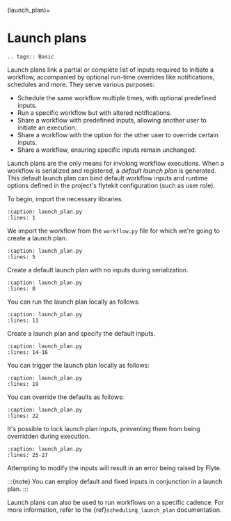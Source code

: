 (launch_plan)=

# Launch plans

```{eval-rst}
.. tags:: Basic
```

Launch plans link a partial or complete list of inputs required to initiate a workflow,
accompanied by optional run-time overrides like notifications, schedules and more.
They serve various purposes:

- Schedule the same workflow multiple times, with optional predefined inputs.
- Run a specific workflow but with altered notifications.
- Share a workflow with predefined inputs, allowing another user to initiate an execution.
- Share a workflow with the option for the other user to override certain inputs.
- Share a workflow, ensuring specific inputs remain unchanged.

Launch plans are the only means for invoking workflow executions.
When a workflow is serialized and registered, a _default launch plan_ is generated.
This default launch plan can bind default workflow inputs and runtime options defined
in the project's flytekit configuration (such as user role).

To begin, import the necessary libraries.

```{rli} https://raw.githubusercontent.com/flyteorg/flytesnacks/master/examples/basics/basics/launch_plan.py
:caption: launch_plan.py
:lines: 1
```

We import the workflow from the `workflow.py` file for which we're going to create a launch plan.

```{rli} https://raw.githubusercontent.com/flyteorg/flytesnacks/master/examples/basics/basics/launch_plan.py
:caption: launch_plan.py
:lines: 5
```

Create a default launch plan with no inputs during serialization.

```{rli} https://raw.githubusercontent.com/flyteorg/flytesnacks/master/examples/basics/basics/launch_plan.py
:caption: launch_plan.py
:lines: 8
```

You can run the launch plan locally as follows:

```{rli} https://raw.githubusercontent.com/flyteorg/flytesnacks/master/examples/basics/basics/launch_plan.py
:caption: launch_plan.py
:lines: 11
```

Create a launch plan and specify the default inputs.

```{rli} https://raw.githubusercontent.com/flyteorg/flytesnacks/master/examples/basics/basics/launch_plan.py
:caption: launch_plan.py
:lines: 14-16
```

You can trigger the launch plan locally as follows:

```{rli} https://raw.githubusercontent.com/flyteorg/flytesnacks/master/examples/basics/basics/launch_plan.py
:caption: launch_plan.py
:lines: 19
```

You can override the defaults as follows:

```{rli} https://raw.githubusercontent.com/flyteorg/flytesnacks/master/examples/basics/basics/launch_plan.py
:caption: launch_plan.py
:lines: 22
```

It's possible to lock launch plan inputs, preventing them from being overridden during execution.

```{rli} https://raw.githubusercontent.com/flyteorg/flytesnacks/master/examples/basics/basics/launch_plan.py
:caption: launch_plan.py
:lines: 25-27
```

Attempting to modify the inputs will result in an error being raised by Flyte.

:::{note}
You can employ default and fixed inputs in conjunction in a launch plan.
:::

Launch plans can also be used to run workflows on a specific cadence.
For more information, refer to the {ref}`scheduling_launch_plan` documentation.

